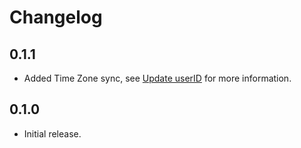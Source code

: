 # Changelog

## 0.1.1

* Added Time Zone sync, see [Update userID](README.md#update-userid) for more information.

## 0.1.0

* Initial release.
